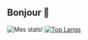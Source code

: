 ## Bonjour 👋

![Mes stats!](https://github-readme-stats.vercel.app/api?username=char0o&show_icons=true&theme=radical&rank_icon=github&include_all_commits=true) [![Top Langs](https://github-readme-stats.vercel.app/api/top-langs/?username=char0o&layout=compact&theme=radical&exclude_repo=gmcomp,urbanliferp)](https://github.com/charo0/github-readme-stats)



